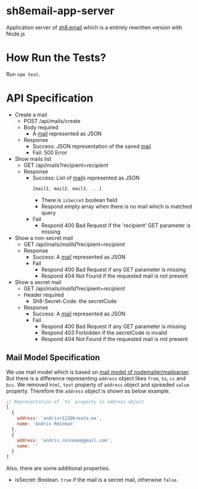 # sh8email-app-server

Application server of [sh8.email](https://sh8.email) which is a entirely rewritten version with Node.js

# How Run the Tests?

Run `npm test`.

# API Specification

- Create a mail
  - POST /api/mails/create
  - Body required
    - A [mail](#mail-model-specification) represented as JSON
  - Response
    - Success: JSON representation of the saved [mail](#mail-model-specification)
    - Fail: 500 Error
- Show mails list
  - GET /api/mails?recipient=*recipient*
  - Response
    - Success: List of [mail](#mail-model-specification)s represented as JSON
      ```javascript
      [mail1, mail2, mail3, ...]
      ```
      - There is `isSecret` boolean field
      - Respond empty array when there is no mail which is matched query
    - Fail
      - Respond 400 Bad Request if the 'recipient' GET parameter is missing
- Show a non-secret mail
  - GET /api/mails/*mailId*?recipient=*recipient*
  - Response
    - Success: A [mail](#mail-model-specification) represented as JSON
    - Fail
      - Respond 400 Bad Request if any GET parameter is missing
      - Respond 404 Not Found if the requested mail is not present
- Show a secret mail
  - GET /api/mails/*mailId*?recipient=*recipient*
  - Header required
    - Sh8-Secret-Code: the secretCode
  - Response
    - Success: A [mail](#mail-model-specification) represented as JSON
    - Fail
      - Respond 400 Bad Request if any GET parameter is missing
      - Respond 403 Forbidden if the secretCode is invalid
      - Respond 404 Not Found if the requested mail is not present

## Mail Model Specification

We use mail model which is based on [mail model of nodemailer/mailparser](https://nodemailer.com/extras/mailparser/#mail-object).
But there is a difference representing `address` object likes `from`, `to`, `cc` and `bcc`.
We removed `html`, `text` property of `address` object and spreaded `value` property. Therefore the `address` object is shown as below example.

```javascript
// Representation of `to` property in address object
[
  {
    address: 'andris+123@kreata.ee',
    name: 'Andris Reinman'
  },
  {
    address: 'andris.reinman@gmail.com',
    name: ''
  }
]
```

Also, there are some additional properties.
- isSecret: Boolean. `true` if the mail is a secret mail, otherwise `false`.

